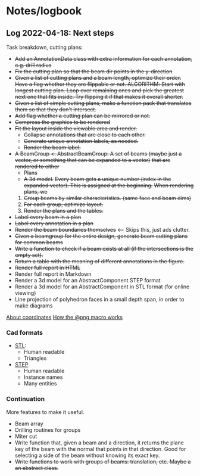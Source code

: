 # Notes/logbook

## Log 2022-04-18: Next steps

Task breakdown, cutting plans:

* ~~Add an AnnotationData class with extra information for each annotation, e.g. drill radius~~
* ~~Fix the cutting plan so that the beam dir points in the y-direction~~
* ~~Given a list of cutting plans and a beam length, optimize their order. Have a flag whether they are flippable or not.
  ALGORITHM: Start with longest cutting plan. Loop over remaining ones and pick the greatest next one that fits inside.
  Try flipping it if that makes it overall shorter.~~
* ~~Given a list of simple cutting plans, make a function pack that translates them so that they don't intersect.~~
* ~~Add flag whether a cutting plan can be mirrored or not.~~
* ~~Compress the graphics to be rendered~~
* ~~Fit the layout inside the viewable area and render.~~
  - ~~Collapse annotations that are close to each other.~~
  - ~~Generate unique annotation labels, as needed.~~
  - ~~Render the beam label.~~
* ~~A BeamGroup <: AbstractBeamGroup: A set of beams (maybe just a vector, or something that can be expanded to a vector)~~
  ~~that are rendered to either~~
  - ~~Plans~~
  - ~~A 3d model.~~
  ~~Every beam gets a unique number (index in the expanded vector). This is assigned at the beginning.~~
  ~~When rendering plans, we~~
  1. ~~Group beams by similar characteristics. (same face and beam dims)~~
  2. ~~For each group, optimize layout.~~
  3. ~~Render the plans and the tables.~~
* ~~Label every beam in a plan~~
* ~~Label every annotation in a plan~~
* ~~Render the beam boundaries themselves~~ <-- Skips this, just ads clutter.
* ~~Given a beamgroup for the entire design, generate beam cutting plans for common beams~~
* ~~Write a function to check if a beam exists at all (if the intersections is the empty set).~~
* ~~Return a table with the meaning of different annotations in the figure.~~
* ~~Render full report in HTML~~
* Render full report in Markdown
* Render a 3d model for an AbstractComponent STEP format
* Render a 3d model for an AbstractComponent in STL format (for online viewing)
* Line projection of polyhedron faces in a small depth span, in order to make diagrams

[About coordinates](https://juliagraphics.github.io/Luxor.jl/stable/explanation/basics/)
[How the @png macro works](https://juliagraphics.github.io/Luxor.jl/stable/tutorial/basictutorial/#What-you-need)

### Cad formats

* [STL](https://en.wikipedia.org/wiki/STL_(file_format)):
  - Human readable
  - Triangles
* [STEP](https://en.wikipedia.org/wiki/ISO_10303-21)
  - Human readable
  - Instance names
  - Many entities


### Continuation

More features to make it useful.

* Beam array
* Drilling routines for groups
* Miter cut
* Write function that, given a beam and a direction, it returns the plane key of the beam with the normal that points in that direction. Good for selecting a side of the beam without knowing its exact key.
* ~~Write functions to work with groups of beams: translation, etc. Maybe a an abstract class.~~
